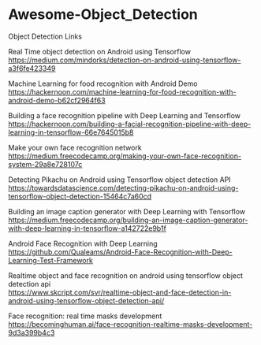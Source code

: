 # Awesome-Object_Detection
Object Detection Links

Real Time object detection on Android using Tensorflow  
https://medium.com/mindorks/detection-on-android-using-tensorflow-a3f6fe423349  

Machine Learning for food recognition with Android Demo  
https://hackernoon.com/machine-learning-for-food-recognition-with-android-demo-b62cf2964f63  

Building a face recognition pipeline with Deep Learning and Tensorflow  
https://hackernoon.com/building-a-facial-recognition-pipeline-with-deep-learning-in-tensorflow-66e7645015b8  

Make your own face recognition network  
https://medium.freecodecamp.org/making-your-own-face-recognition-system-29a8e728107c  

Detecting Pikachu on Android using Tensorflow object detection API  
https://towardsdatascience.com/detecting-pikachu-on-android-using-tensorflow-object-detection-15464c7a60cd  

Building an image caption generator with Deep Learning with Tensorflow  
https://medium.freecodecamp.org/building-an-image-caption-generator-with-deep-learning-in-tensorflow-a142722e9b1f  

Android Face Recognition with Deep Learning  
https://github.com/Qualeams/Android-Face-Recognition-with-Deep-Learning-Test-Framework  

Realtime object and face recognition on android using tensorflow object detection api  
https://www.skcript.com/svr/realtime-object-and-face-detection-in-android-using-tensorflow-object-detection-api/  

Face recognition: real time masks development  
https://becominghuman.ai/face-recognition-realtime-masks-development-9d3a399b4c3  



